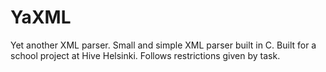 # YaXML
Yet another XML parser. Small and simple XML parser built in C.
Built for a school project at Hive Helsinki.
Follows restrictions given by task.